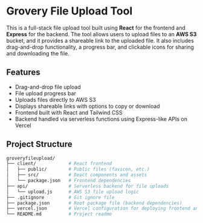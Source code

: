 # Grovery File Upload Tool

This is a full-stack file upload tool built using **React** for the frontend and **Express** for the backend. The tool allows users to upload files to an **AWS S3** bucket, and it provides a shareable link to the uploaded file. It also includes drag-and-drop functionality, a progress bar, and clickable icons for sharing and downloading the file.

## Features

- Drag-and-drop file upload
- File upload progress bar
- Uploads files directly to AWS S3
- Displays shareable links with options to copy or download
- Frontend built with React and Tailwind CSS
- Backend handled via serverless functions using Express-like APIs on Vercel

## Project Structure

```bash
groveryfileupload/
├── client/            # React frontend
│   ├── public/        # Public files (favicon, etc.)
│   ├── src/           # React components and assets
│   └── package.json   # Frontend dependencies
├── api/               # Serverless backend for file uploads
│   └── upload.js      # AWS S3 file upload logic
├── .gitignore         # Git ignore file
├── package.json       # Root package file (backend dependencies)
├── vercel.json        # Vercel configuration for deploying frontend and backend
└── README.md          # Project readme
